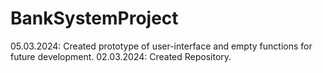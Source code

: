 # BankSystemProject

05.03.2024:
Created prototype of user-interface and empty functions for future development.
02.03.2024:
Created Repository.
